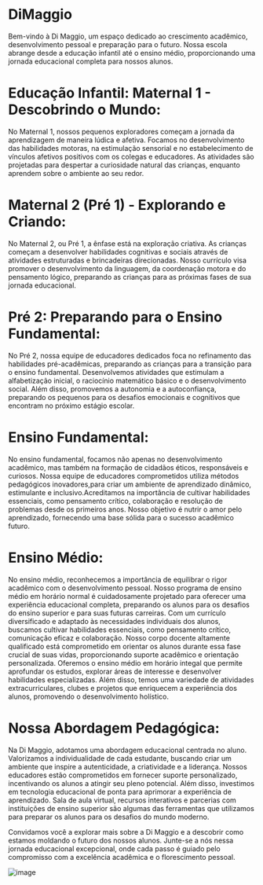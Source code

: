 # DiMaggio

Bem-vindo à Di Maggio, um espaço dedicado ao crescimento acadêmico, desenvolvimento pessoal e preparação para o futuro. 
Nossa escola abrange desde a educação infantil até o ensino médio, proporcionando uma jornada educacional completa para nossos alunos.

# Educação Infantil: Maternal 1 - Descobrindo o Mundo:

No Maternal 1, nossos pequenos exploradores começam a jornada da aprendizagem de maneira lúdica e afetiva. Focamos no desenvolvimento das habilidades motoras, na estimulação sensorial e no estabelecimento de vínculos afetivos positivos com os colegas e educadores. As atividades são projetadas para despertar a curiosidade natural das crianças, enquanto aprendem sobre o ambiente ao seu redor.

# Maternal 2 (Pré 1) - Explorando e Criando:

No Maternal 2, ou Pré 1, a ênfase está na exploração criativa. As crianças começam a desenvolver habilidades cognitivas e sociais através de atividades estruturadas e brincadeiras direcionadas. Nosso currículo visa promover o desenvolvimento da linguagem, da coordenação motora e do pensamento lógico, preparando as crianças para as próximas fases de sua jornada educacional.

# Pré 2: Preparando para o Ensino Fundamental:

No Pré 2, nossa equipe de educadores dedicados foca no refinamento das habilidades pré-acadêmicas, preparando as crianças para a transição para o ensino fundamental. Desenvolvemos atividades que estimulam a alfabetização inicial, o raciocínio matemático básico e o desenvolvimento social. Além disso, promovemos a autonomia e a autoconfiança, preparando os pequenos para os desafios emocionais e cognitivos que encontram no próximo estágio escolar.

# Ensino Fundamental:

No ensino fundamental, focamos não apenas no desenvolvimento acadêmico, mas também na formação de cidadãos éticos, responsáveis e curiosos. Nossa equipe de educadores comprometidos 
utiliza métodos pedagógicos inovadores,para criar um ambiente de aprendizado dinâmico, estimulante e inclusivo.Acreditamos na importância de cultivar habilidades essenciais, como 
pensamento crítico, colaboração e resolução de problemas desde os primeiros anos. Nosso objetivo é nutrir o amor pelo aprendizado, fornecendo uma base sólida para o sucesso acadêmico futuro.

# Ensino Médio:

No ensino médio, reconhecemos a importância de equilibrar o rigor acadêmico com o desenvolvimento pessoal. Nosso programa de ensino médio em horário normal é cuidadosamente projetado para 
oferecer uma experiência educacional completa, preparando os alunos para os desafios do ensino superior e para suas futuras carreiras. Com um currículo diversificado e adaptado às necessidades
individuais dos alunos, buscamos cultivar habilidades essenciais, como pensamento crítico, comunicação eficaz e colaboração. Nosso corpo docente altamente qualificado está comprometido em 
orientar os alunos durante essa fase crucial de suas vidas, proporcionando suporte acadêmico e orientação personalizada.
Oferemos o ensino médio em horário integal que permite aprofundar os estudos, explorar áreas de interesse e desenvolver habilidades especializadas. Além disso, temos uma variedade de atividades
extracurriculares, clubes e projetos que enriquecem a experiência dos alunos, promovendo o desenvolvimento holístico.

# Nossa Abordagem Pedagógica:

Na Di Maggio, adotamos uma abordagem educacional centrada no aluno. Valorizamos a individualidade de cada estudante, buscando criar um ambiente que inspire a autenticidade, a criatividade e a liderança.
Nossos educadores estão comprometidos em fornecer suporte personalizado, incentivando os alunos a atingir seu pleno potencial. Além disso, investimos em tecnologia educacional de ponta para aprimorar a
experiência de aprendizado. Sala de aula virtual, recursos interativos e parcerias com instituições de ensino superior são algumas das ferramentas que utilizamos para preparar os alunos para os desafios
do mundo moderno.

Convidamos você a explorar mais sobre a Di Maggio e a descobrir como estamos moldando o futuro dos nossos alunos. Junte-se a nós nessa jornada educacional excepcional, onde cada passo é guiado pelo
compromisso com a excelência acadêmica e o florescimento pessoal.



![image](https://github.com/Wellington-lopes/DiMaggio/assets/67521652/874735f7-1039-4d63-92e7-ad266b350075)

